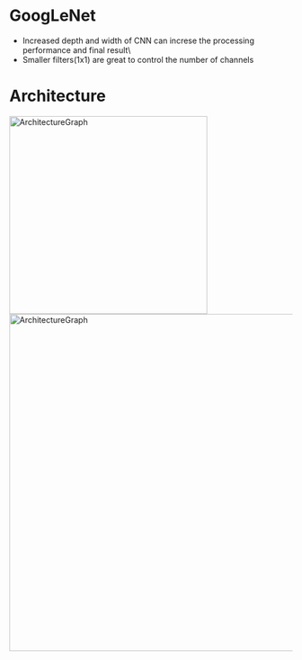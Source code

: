 # GoogLeNet
- Increased depth and width of CNN can increse the processing performance and final result\
- Smaller filters(1x1) are great to control the number of channels

# Architecture
<img width="352" alt="ArchitectureGraph" src="https://github.com/Leegyu66/GoogLeNet/assets/96297784/a4267c44-e1b9-4a6a-b41f-dc5d3f7d4711"> \
<img width="600" alt="ArchitectureGraph" src="https://github.com/Leegyu66/GoogLeNet/assets/96297784/cdf1d366-0aa1-4f16-9e4e-8cee886a47b1">


